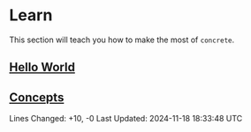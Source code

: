 # Learn

This section will teach you how to make the most of `concrete`.

## [Hello World](hello-world.md)

## [Concepts](concepts/index.md)

Lines Changed: +10, -0
Last Updated: 2024-11-18 18:33:48 UTC
